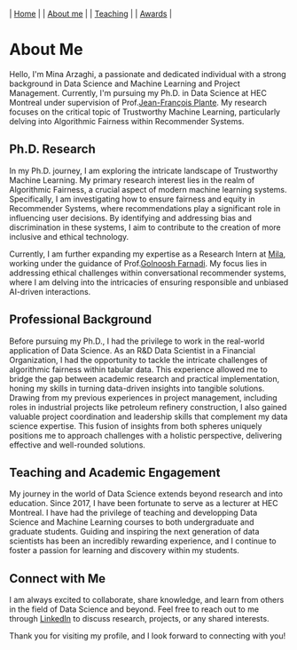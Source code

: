 | [Home](index.md) | | [About me](aboutme.md) | | [Teaching](teaching.md) | | [Awards](awards.md) | 


# About Me

Hello, I'm Mina Arzaghi, a passionate and dedicated individual with a strong background in Data Science and Machine Learning and Project Management. Currently, I'm pursuing my Ph.D. in 
Data Science at HEC Montreal under supervision of Prof.[Jean-François Plante](https://www.hec.ca/en/profs/jfplante.html). My research focuses on the critical topic of Trustworthy Machine Learning, particularly delving into Algorithmic Fairness within Recommender Systems.

## Ph.D. Research

In my Ph.D. journey, I am exploring the intricate landscape of Trustworthy Machine Learning. My primary research interest lies in the realm of Algorithmic Fairness, a crucial aspect of modern machine learning systems. Specifically, I am investigating how to ensure fairness and equity in Recommender Systems, where recommendations play a significant role in influencing user decisions. By identifying and addressing bias and discrimination in these systems, I aim to contribute to the creation of more inclusive and ethical technology.

Currently, I am further expanding my expertise as a Research Intern at [Mila](https://mila.quebec/en/), working under the guidance of Prof.[Golnoosh Farnadi](https://gfarnadi.github.io/). My focus lies in addressing ethical challenges within conversational recommender systems, where I am delving into the intricacies of ensuring responsible and unbiased AI-driven interactions. 

## Professional Background

Before pursuing my Ph.D., I had the privilege to work in the real-world application of Data Science. As an R&D Data Scientist in a Financial Organization, I had the opportunity to tackle the intricate challenges of algorithmic fairness within tabular data. This experience allowed me to bridge the gap between academic research and practical implementation, honing my skills in turning data-driven insights into tangible solutions.
Drawing from my previous experiences in project management, including roles in industrial projects like petroleum refinery construction, I also gained valuable project coordination and leadership skills that complement my data science expertise. This fusion of insights from both spheres uniquely positions me to approach challenges with a holistic perspective, delivering effective and well-rounded solutions.

## Teaching and Academic Engagement

My journey in the world of Data Science extends beyond research and into education. Since 2017, I have been fortunate to serve as a lecturer at HEC Montreal. I have had the privilege of teaching and developping Data Science and Machine Learning courses to both undergraduate and graduate students. Guiding and inspiring the next generation of data scientists has been an incredibly rewarding experience, and I continue to foster a passion for learning and discovery within my students.

## Connect with Me

I am always excited to collaborate, share knowledge, and learn from others in the field of Data Science and beyond. Feel free to reach out to me through [LinkedIn](https://www.linkedin.com/in/your-profile) to discuss research, projects, or any shared interests.

Thank you for visiting my profile, and I look forward to connecting with you!
